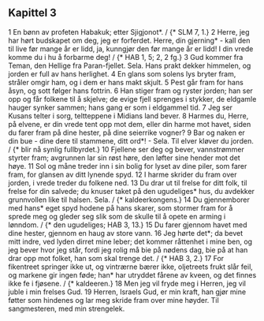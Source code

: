 ## Kapittel 3

1 En bønn av profeten Habakuk; etter Sjigjonot*. / {* SLM 7, 1.}
2 Herre, jeg har hørt budskapet om deg, jeg er forferdet. Herre, din gjerning* - kall den til live før mange år er lidd, ja, kunngjør den før mange år er lidd! I din vrede komme du i hu å forbarme deg! / {* HAB 1, 5; 2, 2 fg.}
3 Gud kommer fra Teman, den Hellige fra Paran-fjellet. Sela. Hans prakt dekker himmelen, og jorden er full av hans herlighet.
4 En glans som solens lys bryter fram, stråler omgir ham, og i dem er hans makt skjult.
5 Pest går fram for hans åsyn, og sott følger hans fottrin.
6 Han stiger fram og ryster jorden; han ser opp og får folkene til å skjelve; de evige fjell sprenges i stykker, de eldgamle hauger synker sammen; hans gang er som i eldgammel tid.
7 Jeg ser Kusans telter i sorg, teltteppene i Midians land bever.
8 Harmes du, Herre, på elvene, er din vrede tent opp mot dem, eller din harme mot havet, siden du farer fram på dine hester, på dine seierrike vogner?
9 Bar og naken er din bue - dine dere til stammene, ditt ord*! - Sela. Til elver kløver du jorden. / {* blir nå synlig fullbyrdet.}
10 Fjellene ser deg og bever, vannstrømmer styrter fram; avgrunnen lar sin røst høre, den løfter sine hender mot det høye.
11 Sol og måne treder inn i sin bolig for lyset av dine piler, som farer fram, for glansen av ditt lynende spyd.
12 I harme skrider du fram over jorden, i vrede treder du folkene ned.
13 Du drar ut til frelse for ditt folk, til frelse for din salvede; du knuser taket på den ugudeliges* hus, du avdekker grunnvollen like til halsen. Sela. / {* kaldeerkongens.}
14 Du gjennemborer med hans* eget spyd hodene på hans skarer, som stormer fram for å sprede meg og gleder seg slik som de skulle til å opete en arming i lønndom. / {* den ugudeliges; HAB 3, 13.}
15 Du farer gjennom havet med dine hester, gjennom en haug av store vann.
16 Jeg hørte det*; da bevet mitt indre, ved lyden dirret mine leber; det kommer råttenhet i mine ben, og jeg bever hvor jeg står, fordi jeg rolig må bie på nødens dag, bie på at han drar opp mot folket, han som skal trenge det. / {* HAB 3, 2.}
17 For fikentreet springer ikke ut, og vintrærne bærer ikke, oljetreets frukt slår feil, og markene gir ingen føde; han* har utryddet fårene av kveen, og det finnes ikke fe i fjøsene. / {* kaldeeren.}
18 Men jeg vil fryde meg i Herren, jeg vil juble i min frelses Gud.
19 Herren, Israels Gud, er min kraft, han gjør mine føtter som hindenes og lar meg skride fram over mine høyder. Til sangmesteren, med min strengelek.
